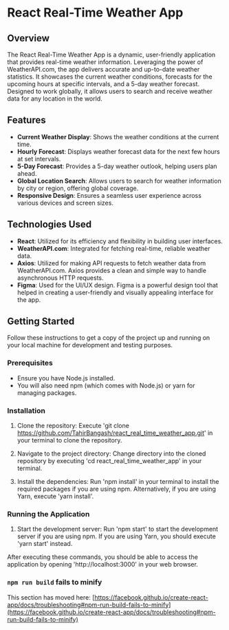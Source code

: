 # React Real-Time Weather App

## Overview
The React Real-Time Weather App is a dynamic, user-friendly application that provides real-time weather information. Leveraging the power of WeatherAPI.com, the app delivers accurate and up-to-date weather statistics. It showcases the current weather conditions, forecasts for the upcoming hours at specific intervals, and a 5-day weather forecast. Designed to work globally, it allows users to search and receive weather data for any location in the world.

## Features
- **Current Weather Display**: Shows the weather conditions at the current time.
- **Hourly Forecast**: Displays weather forecast data for the next few hours at set intervals.
- **5-Day Forecast**: Provides a 5-day weather outlook, helping users plan ahead.
- **Global Location Search**: Allows users to search for weather information by city or region, offering global coverage.
- **Responsive Design**: Ensures a seamless user experience across various devices and screen sizes.

## Technologies Used
- **React**: Utilized for its efficiency and flexibility in building user interfaces.
- **WeatherAPI.com**: Integrated for fetching real-time, reliable weather data.
- **Axios**: Utilized for making API requests to fetch weather data from WeatherAPI.com. Axios provides a clean and simple way to handle asynchronous HTTP requests.
- **Figma**: Used for the UI/UX design. Figma is a powerful design tool that helped in creating a user-friendly and visually appealing interface for the app.

## Getting Started
Follow these instructions to get a copy of the project up and running on your local machine for development and testing purposes.

### Prerequisites
- Ensure you have Node.js installed.
- You will also need npm (which comes with Node.js) or yarn for managing packages.

### Installation
1. Clone the repository:
   Execute 'git clone https://github.com/TahirBangash/react_real_time_weather_app.git' in your terminal to clone the repository.

2. Navigate to the project directory:
   Change directory into the cloned repository by executing 'cd react_real_time_weather_app' in your terminal.

3. Install the dependencies:
   Run 'npm install' in your terminal to install the required packages if you are using npm.
   Alternatively, if you are using Yarn, execute 'yarn install'.

### Running the Application
1. Start the development server:
   Run 'npm start' to start the development server if you are using npm.
   If you are using Yarn, you should execute 'yarn start' instead.

After executing these commands, you should be able to access the application by opening 'http://localhost:3000' in your web browser.


### `npm run build` fails to minify

This section has moved here: [https://facebook.github.io/create-react-app/docs/troubleshooting#npm-run-build-fails-to-minify](https://facebook.github.io/create-react-app/docs/troubleshooting#npm-run-build-fails-to-minify)
